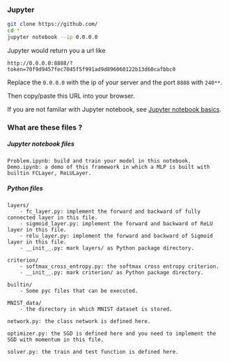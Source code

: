 
### Jupyter

```sh
git clone https://github.com/
cd *
jupyter notebook --ip 0.0.0.0
```

Jupyter would return you a url like
```
http://0.0.0.0:8888/?token=70f9d9457fec7045f5f991ad9d896060122b13d60cafbbc0
```
Replace the `0.0.0.0` with the ip of your server and the port `8888` with `240**`.

Then copy/paste this URL into your browser.

If you are not familar with Jupyter notebook, see [Jupyter notebook basics]( http://jupyter-notebook.readthedocs.io/en/latest/examples/Notebook/Notebook%20Basics.html).

### What are these files ?

##### Jupyter notebook files
```
Problem.ipynb: build and train your model in this notebook.
Demo.ipynb: a demo of this framework in which a MLP is built with builtin FCLayer, ReLULayer.
```

##### Python files
```
layers/
    - fc_layer.py: implement the forward and backward of fully connected layer in this file.
    - sigmoid_layer.py: implement the forward and backward of ReLU layer in this file.
    - relu_layer.py: implement the forward and backward of Sigmoid layer in this file.
    - __init__.py: mark layers/ as Python package directory.

criterion/
    - softmax_cross_entropy.py: the softmax cross entropy criterion.
    - __init__.py: mark criterion/ as Python package directory.

builtin/
    - Some pyc files that can be executed.

MNIST_data/
    - the directory in which MNIST dataset is stored.

network.py: the class network is defined here.

optimizer.py: the SGD is defined here and you need to implement the SGD with momentum in this file.

solver.py: the train and test function is defined here.
```

